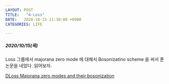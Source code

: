 ```yaml
---
LAYOUT: POST
TITLE:   "4-Loss"
DATE:   2020-10-15 11:30:00 +0900
CATEGORIES: LIFE

---
```




#####  2020/10/15(목)


Loss 그룹에서 majorana zero mode 에 대해서 Bosonizatino scheme 을 써서 푼 논문을 내었다. 읽어보자.

[DLoss Majorana zero modes and their bosonization](https://journals.aps.org/prb/pdf/10.1103/PhysRevB.102.155416)




